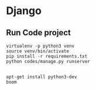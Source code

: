# Django

## Run Code project

```
virtualenv -p python3 venv
source venv/bin/activate
pip install -r requirements.txt
python codes/manage.py runserver


apt-get install python3-dev
boom
```

